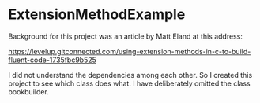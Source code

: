 # ExtensionMethodExample

Background for this project was an article by Matt Eland at this address:

https://levelup.gitconnected.com/using-extension-methods-in-c-to-build-fluent-code-1735fbc9b525

I did not understand the dependencies among each other. So I created this project to see which class does what. I have deliberately omitted the class bookbuilder.
